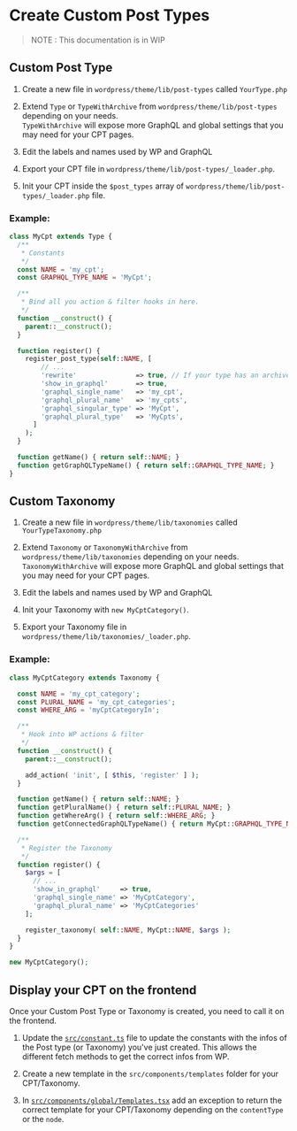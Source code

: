 # Create Custom Post Types

> NOTE : This documentation is in WIP

## Custom Post Type

1. Create a new file in `wordpress/theme/lib/post-types` called `YourType.php`

2. Extend `Type` or `TypeWithArchive` from `wordpress/theme/lib/post-types` depending on your needs.<br />`TypeWithArchive` will expose more GraphQL and global settings that you may need for your CPT pages.

3. Edit the labels and names used by WP and GraphQL

4. Export your CPT file in `wordpress/theme/lib/post-types/_loader.php`.

5. Init your CPT inside the `$post_types` array of `wordpress/theme/lib/post-types/_loader.php` file.

### Example:

```php
class MyCpt extends Type {
  /**
   * Constants
   */
  const NAME = 'my_cpt';
  const GRAPHQL_TYPE_NAME = 'MyCpt';

  /**
   * Bind all you action & filter hooks in here.
   */
  function __construct() {
    parent::__construct();
  }

  function register() {
    register_post_type(self::NAME, [
        // ...
        'rewrite'               => true, // If your type has an archive
        'show_in_graphql'       => true,
        'graphql_single_name'   => 'my_cpt',
        'graphql_plural_name'   => 'my_cpts',
        'graphql_singular_type' => 'MyCpt',
        'graphql_plural_type'   => 'MyCpts',
      ]
    );
  }

  function getName() { return self::NAME; }
  function getGraphQLTypeName() { return self::GRAPHQL_TYPE_NAME; }
}
```

## Custom Taxonomy

1. Create a new file in `wordpress/theme/lib/taxonomies` called `YourTypeTaxonomy.php`

2. Extend `Taxonomy` or `TaxonomyWithArchive` from `wordpress/theme/lib/taxonomies` depending on your needs.<br />`TaxonomyWithArchive` will expose more GraphQL and global settings that you may need for your CPT pages.

3. Edit the labels and names used by WP and GraphQL

4. Init your Taxonomy with `new MyCptCategory()`.

5. Export your Taxonomy file in `wordpress/theme/lib/taxonomies/_loader.php`.

### Example:

```php
class MyCptCategory extends Taxonomy {

  const NAME = 'my_cpt_category';
  const PLURAL_NAME = 'my_cpt_categories';
  const WHERE_ARG = 'myCptCategoryIn';

  /**
   * Hook into WP actions & filter
   */
  function __construct() {
    parent::__construct();

    add_action( 'init', [ $this, 'register' ] );
  }

  function getName() { return self::NAME; }
  function getPluralName() { return self::PLURAL_NAME; }
  function getWhereArg() { return self::WHERE_ARG; }
  function getConnectedGraphQLTypeName() { return MyCpt::GRAPHQL_TYPE_NAME; }

  /**
   * Register the Taxonomy
   */
  function register() {
    $args = [
      // ...
      'show_in_graphql'     => true,
      'graphql_single_name' => 'MyCptCategory',
      'graphql_plural_name' => 'MyCptCategories'
    ];

    register_taxonomy( self::NAME, MyCpt::NAME, $args );
  }
}

new MyCptCategory();
```

## Display your CPT on the frontend

Once your Custom Post Type or Taxonomy is created, you need to call it on the frontend.

1. Update the [`src/constant.ts`](../../src/constant.ts) file to update the constants with the infos of the Post type (or Taxonomy) you've just created. This allows the different fetch methods to get the correct infos from WP.

2. Create a new template in the `src/components/templates` folder for your CPT/Taxonomy.

3. In [`src/components/global/Templates.tsx`](../../src/components/global/Templates.tsx) add an exception to return the correct template for your CPT/Taxonomy depending on the `contentType` or the `node`.

